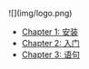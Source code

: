 <p class="logo">
![](img/logo.png)
</p>


* [Chapter 1: 安装](install.html)
* [Chapter 2: 入门](introduction.html)
* [Chapter 3: 语句](statement.html)